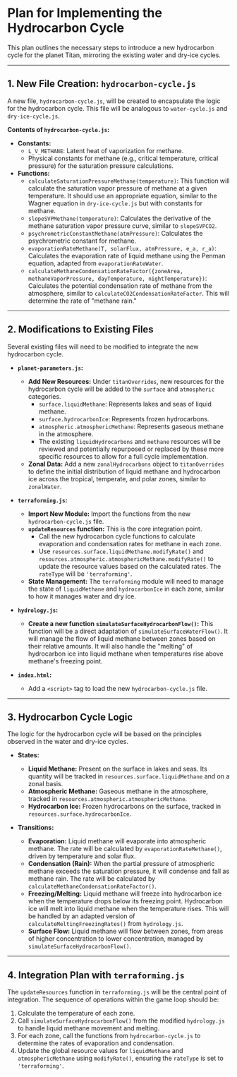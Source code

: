# Plan for Implementing the Hydrocarbon Cycle

This plan outlines the necessary steps to introduce a new hydrocarbon cycle for the planet Titan, mirroring the existing water and dry-ice cycles.

---

## 1. New File Creation: `hydrocarbon-cycle.js`

A new file, `hydrocarbon-cycle.js`, will be created to encapsulate the logic for the hydrocarbon cycle. This file will be analogous to `water-cycle.js` and `dry-ice-cycle.js`.

**Contents of `hydrocarbon-cycle.js`:**

*   **Constants:**
    *   `L_V_METHANE`: Latent heat of vaporization for methane.
    *   Physical constants for methane (e.g., critical temperature, critical pressure) for the saturation pressure calculations.
*   **Functions:**
    *   `calculateSaturationPressureMethane(temperature)`: This function will calculate the saturation vapor pressure of methane at a given temperature. It should use an appropriate equation, similar to the Wagner equation in `dry-ice-cycle.js` but with constants for methane.
    *   `slopeSVPMethane(temperature)`: Calculates the derivative of the methane saturation vapor pressure curve, similar to `slopeSVPCO2`.
    *   `psychrometricConstantMethane(atmPressure)`: Calculates the psychrometric constant for methane.
    *   `evaporationRateMethane(T, solarFlux, atmPressure, e_a, r_a)`: Calculates the evaporation rate of liquid methane using the Penman equation, adapted from `evaporationRateWater`.
    *   `calculateMethaneCondensationRateFactor({zoneArea, methaneVaporPressure, dayTemperature, nightTemperature})`: Calculates the potential condensation rate of methane from the atmosphere, similar to `calculateCO2CondensationRateFactor`. This will determine the rate of "methane rain."

---

## 2. Modifications to Existing Files

Several existing files will need to be modified to integrate the new hydrocarbon cycle.

*   **`planet-parameters.js`:**
    *   **Add New Resources:** Under `titanOverrides`, new resources for the hydrocarbon cycle will be added to the `surface` and `atmospheric` categories.
        *   `surface.liquidMethane`: Represents lakes and seas of liquid methane.
        *   `surface.hydrocarbonIce`: Represents frozen hydrocarbons.
        *   `atmospheric.atmosphericMethane`: Represents gaseous methane in the atmosphere.
        *   The existing `liquidHydrocarbons` and `methane` resources will be reviewed and potentially repurposed or replaced by these more specific resources to allow for a full cycle implementation.
    *   **Zonal Data:** Add a new `zonalHydrocarbons` object to `titanOverrides` to define the initial distribution of liquid methane and hydrocarbon ice across the tropical, temperate, and polar zones, similar to `zonalWater`.

*   **`terraforming.js`:**
    *   **Import New Module:** Import the functions from the new `hydrocarbon-cycle.js` file.
    *   **`updateResources` function:** This is the core integration point.
        *   Call the new hydrocarbon cycle functions to calculate evaporation and condensation rates for methane in each zone.
        *   Use `resources.surface.liquidMethane.modifyRate()` and `resources.atmospheric.atmosphericMethane.modifyRate()` to update the resource values based on the calculated rates. The `rateType` will be `'terraforming'`.
    *   **State Management:** The `terraforming` module will need to manage the state of `liquidMethane` and `hydrocarbonIce` in each zone, similar to how it manages water and dry ice.

*   **`hydrology.js`:**
    *   **Create a new function `simulateSurfaceHydrocarbonFlow()`:** This function will be a direct adaptation of `simulateSurfaceWaterFlow()`. It will manage the flow of liquid methane between zones based on their relative amounts. It will also handle the "melting" of hydrocarbon ice into liquid methane when temperatures rise above methane's freezing point.

*   **`index.html`:**
    *   Add a `<script>` tag to load the new `hydrocarbon-cycle.js` file.

---

## 3. Hydrocarbon Cycle Logic

The logic for the hydrocarbon cycle will be based on the principles observed in the water and dry-ice cycles.

*   **States:**
    *   **Liquid Methane:** Present on the surface in lakes and seas. Its quantity will be tracked in `resources.surface.liquidMethane` and on a zonal basis.
    *   **Atmospheric Methane:** Gaseous methane in the atmosphere, tracked in `resources.atmospheric.atmosphericMethane`.
    *   **Hydrocarbon Ice:** Frozen hydrocarbons on the surface, tracked in `resources.surface.hydrocarbonIce`.

*   **Transitions:**
    *   **Evaporation:** Liquid methane will evaporate into atmospheric methane. The rate will be calculated by `evaporationRateMethane()`, driven by temperature and solar flux.
    *   **Condensation (Rain):** When the partial pressure of atmospheric methane exceeds the saturation pressure, it will condense and fall as methane rain. The rate will be calculated by `calculateMethaneCondensationRateFactor()`.
    *   **Freezing/Melting:** Liquid methane will freeze into hydrocarbon ice when the temperature drops below its freezing point. Hydrocarbon ice will melt into liquid methane when the temperature rises. This will be handled by an adapted version of `calculateMeltingFreezingRates()` from `hydrology.js`.
    *   **Surface Flow:** Liquid methane will flow between zones, from areas of higher concentration to lower concentration, managed by `simulateSurfaceHydrocarbonFlow()`.

---

## 4. Integration Plan with `terraforming.js`

The `updateResources` function in `terraforming.js` will be the central point of integration. The sequence of operations within the game loop should be:

1.  Calculate the temperature of each zone.
2.  Call `simulateSurfaceHydrocarbonFlow()` from the modified `hydrology.js` to handle liquid methane movement and melting.
3.  For each zone, call the functions from `hydrocarbon-cycle.js` to determine the rates of evaporation and condensation.
4.  Update the global resource values for `liquidMethane` and `atmosphericMethane` using `modifyRate()`, ensuring the `rateType` is set to `'terraforming'`.